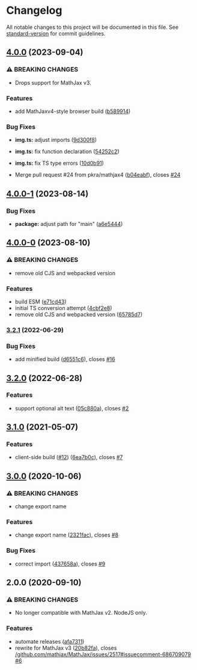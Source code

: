 # Changelog

All notable changes to this project will be documented in this file. See [standard-version](https://github.com/conventional-changelog/standard-version) for commit guidelines.

## [4.0.0](https://github.com/pkra/mathjax-img/compare/v4.0.0-1...v4.0.0) (2023-09-04)


### ⚠ BREAKING CHANGES

* Drops support for MathJax v3.

### Features

* add MathJaxv4-style browser build ([b589914](https://github.com/pkra/mathjax-img/commit/b589914b1ce74b011cfdad5f42e14bbfa7cac562))


### Bug Fixes

* **img.ts:** adjust imports ([9d300f8](https://github.com/pkra/mathjax-img/commit/9d300f806e85b43dd520cde161d64017a92a04ff))
* **img.ts:** fix function declaration ([54252c2](https://github.com/pkra/mathjax-img/commit/54252c2a2c9e0a8c37725afaf8d24b728f889a53))
* **img.ts:** fix TS type errors ([10d0b91](https://github.com/pkra/mathjax-img/commit/10d0b91711acf33c293c25c63b6f58d7c4e3341c))


* Merge pull request #24 from pkra/mathjax4 ([b04eabf](https://github.com/pkra/mathjax-img/commit/b04eabf85862d3fa85fe55894714da076dc9f753)), closes [#24](https://github.com/pkra/mathjax-img/issues/24)

## [4.0.0-1](https://github.com/pkra/mathjax-img/compare/v4.0.0-0...v4.0.0-1) (2023-08-14)


### Bug Fixes

* **package:** adjust path for "main" ([a6e5444](https://github.com/pkra/mathjax-img/commit/a6e5444d9b350b49f225de92e81521da7390fdc7))

## [4.0.0-0](https://github.com/pkra/mathjax-img/compare/v3.2.1...v4.0.0-0) (2023-08-10)


### ⚠ BREAKING CHANGES

* remove old CJS and webpacked version

### Features

* build ESM ([e71cd43](https://github.com/pkra/mathjax-img/commit/e71cd433c038a55094e89740546cf94544d1ce90))
* initial TS conversion attempt ([4cbf2e8](https://github.com/pkra/mathjax-img/commit/4cbf2e8d972cdcead94e8554b1dcc7e7a02e5139))
* remove old CJS and webpacked version ([65785d7](https://github.com/pkra/mathjax-img/commit/65785d706edce577097c6fde2213be0a9832409c))

### [3.2.1](https://github.com/pkra/mathjax-img/compare/v3.2.0...v3.2.1) (2022-06-29)


### Bug Fixes

* add minified build ([d6551c6](https://github.com/pkra/mathjax-img/commit/d6551c633cdc48f2193d537964d7755ec31d4ff0)), closes [#16](https://github.com/pkra/mathjax-img/issues/16)

## [3.2.0](https://github.com/pkra/mathjax-img/compare/v3.1.0...v3.2.0) (2022-06-28)


### Features

* support optional alt text ([05c880a](https://github.com/pkra/mathjax-img/commit/05c880a6883d930e7d15d04744c4e25899ad22b1)), closes [#2](https://github.com/pkra/mathjax-img/issues/2)

## [3.1.0](https://github.com/pkra/mathjax-img/compare/v3.0.0...v3.1.0) (2021-05-07)


### Features

* client-side build ([#12](https://github.com/pkra/mathjax-img/issues/12)) ([6ea7b0c](https://github.com/pkra/mathjax-img/commit/6ea7b0cab83c6f07cb374fb1e2441cc1b00a49be)), closes [#7](https://github.com/pkra/mathjax-img/issues/7)

## [3.0.0](https://github.com/pkra/mathjax-img/compare/v2.0.0...v3.0.0) (2020-10-06)


### ⚠ BREAKING CHANGES

* change export name

### Features

* change export name ([2321fac](https://github.com/pkra/mathjax-img/commit/2321fac21a1fde07bb4277a7bb55df612d7523f7)), closes [#8](https://github.com/pkra/mathjax-img/issues/8)


### Bug Fixes

* correct import ([437658a](https://github.com/pkra/mathjax-img/commit/437658a182743d29b51a1c831ae69ee3c21fe441)), closes [#9](https://github.com/pkra/mathjax-img/issues/9)

## 2.0.0 (2020-09-10)


### ⚠ BREAKING CHANGES

* No longer compatible with MathJax v2. NodeJS only.

### Features

* automate releases ([afa7311](https://github.com/pkra/mathjax-img/commit/afa73112cc9a3be2293d7bdaa8f2cabd6b2809e6))
* rewrite for MathJax v3 ([20b82fa](https://github.com/pkra/mathjax-img/commit/20b82fa7c463656b376f3fc984ddd3b59bcd0a3d)), closes [/github.com/mathjax/MathJax/issues/2517#issuecomment-686709079](https://github.com/pkra//github.com/mathjax/MathJax/issues/2517/issues/issuecomment-686709079) [#6](https://github.com/pkra/mathjax-img/issues/6)
